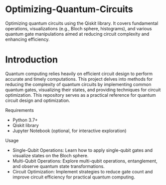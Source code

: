 # Optimizing-Quantum-Circuits
Optimizing quantum circuits using the Qiskit library. It covers fundamental operations, visualizations (e.g., Bloch sphere, histograms), and various quantum gate manipulations aimed at reducing circuit complexity and enhancing efficiency. 

# Introduction
Quantum computing relies heavily on efficient circuit design to perform accurate and timely computations. This project delves into methods for reducing the complexity of quantum circuits by implementing common quantum gates, visualizing their states, and providing techniques for circuit optimization. This repository serves as a practical reference for quantum circuit design and optimization.

Requirements
- Python 3.7+
- Qiskit library
- Jupyter Notebook (optional, for interactive exploration)

Usage
- Single-Qubit Operations: Learn how to apply single-qubit gates and visualize states on the Bloch sphere.
- Multi-Qubit Operations: Explore multi-qubit operations, entanglement, and observe quantum state transformations.
- Circuit Optimization: Implement strategies to reduce gate count and improve circuit efficiency for practical quantum computing.

